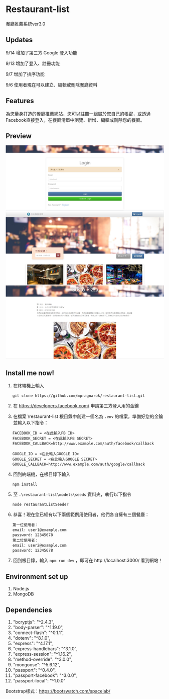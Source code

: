 # Restaurant-list
餐廳推薦系統ver3.0
## Updates
9/14 增加了第三方 Google 登入功能

9/13 增加了登入、註冊功能

9/7 增加了排序功能

9/6 使用者現在可以建立、編輯或刪除餐廳資料
## Features
為您量身打造的餐廳推薦網站，您可以註冊一組屬於您自己的帳密，或透過Facebook直接登入，在餐廳清單中瀏覽、新增、編輯或刪除您的餐廳。

## Preview
![Login](https://github.com/EasonLin0716/restaurant-list/blob/master/preview/restaurant3.0_login.JPG)
![Cover](https://github.com/EasonLin0716/restaurant-list/blob/master/preview/restaurant3.0_cover.JPG)
![Info](https://github.com/EasonLin0716/restaurant-list/blob/master/preview/restaurant3.0_detail.JPG)

## Install me now!
1. 在終端機上輸入

```
   git clone https://github.com/mpragnarok/restaurant-list.git
```

2. 在 https://developers.facebook.com/ 申請第三方登入用的金鑰

3. 在檔案 \restaurant-list 根目錄中創建一個名為 `.env` 的檔案，準備好您的金鑰並輸入以下指令：

```
   FACEBOOK_ID = <在此輸入FB ID>
   FACEBOOK_SECRET = <在此輸入FB SECRET>
   FACEBOOK_CALLBACK=http://www.example.com/auth/facebook/callback 

   GOOGLE_ID = <在此輸入GOOGLE ID>
   GOOGLE_SECRET = <在此輸入GOOGLE SECRET>
   GOOGLE_CALLBACK=http://www.example.com/auth/google/callback
```

4. 回到終端機，在根目錄下輸入

```
   npm install
```

5. 至 `.\restaurant-list\models\seeds` 資料夾，執行以下指令

```
   node restaurantListSeeder
```

6. 恭喜！現在您已經有以下兩個範例用使用者，他們各自擁有三個餐廳：

```
   第一位使用者：
   email: user1@example.com
   password: 12345678
   第二位使用者：
   email: user2@example.com
   password: 12345678
```

7. 回到根目錄，輸入 `npm run dev` ，即可在 http://localhost:3000/ 看到網站！

## Environment set up
1. Node.js
2. MongoDB

## Dependencies
1. "bcryptjs": "^2.4.3",
2. "body-parser": "^1.19.0",
3. "connect-flash": "^0.1.1",
4. "dotenv": "^8.1.0",
5. "express": "^4.17.1",
6. "express-handlebars": "^3.1.0",
7. "express-session": "^1.16.2",
8. "method-override": "^3.0.0",
9. "mongoose": "^5.6.12",
10. "passport": "^0.4.0",
11. "passport-facebook": "^3.0.0",
12. "passport-local": "^1.0.0"

Bootstrap樣式：https://bootswatch.com/spacelab/

